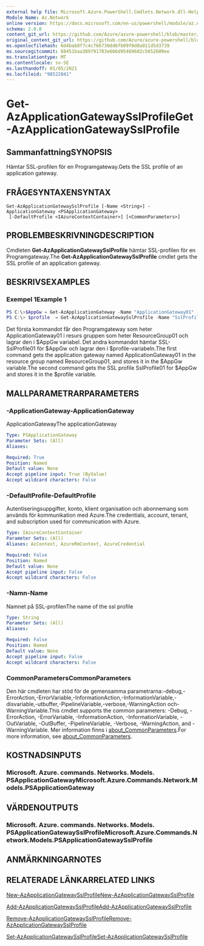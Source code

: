 ```yaml
---
external help file: Microsoft.Azure.PowerShell.Cmdlets.Network.dll-Help.xml
Module Name: Az.Network
online version: https://docs.microsoft.com/en-us/powershell/module/az.network/get-azapplicationgatewaysslprofile
schema: 2.0.0
content_git_url: https://github.com/Azure/azure-powershell/blob/master/src/Network/Network/help/Get-AzApplicationGatewaySslProfile.md
original_content_git_url: https://github.com/Azure/azure-powershell/blob/master/src/Network/Network/help/Get-AzApplicationGatewaySslProfile.md
ms.openlocfilehash: 6d4bab8f7c4c766730dd6fb09f0d0a011d5d3739
ms.sourcegitcommit: 68451baa389791703e666d95469602c5652609ee
ms.translationtype: MT
ms.contentlocale: sv-SE
ms.lasthandoff: 01/05/2021
ms.locfileid: "98522841"
---
```

# <span data-ttu-id="d01e4-101">Get-AzApplicationGatewaySslProfile</span><span class="sxs-lookup"><span data-stu-id="d01e4-101">Get-AzApplicationGatewaySslProfile</span></span>

## <span data-ttu-id="d01e4-102">Sammanfattning</span><span class="sxs-lookup"><span data-stu-id="d01e4-102">SYNOPSIS</span></span>
<span data-ttu-id="d01e4-103">Hämtar SSL-profilen för en Programgateway.</span><span class="sxs-lookup"><span data-stu-id="d01e4-103">Gets the SSL profile of an application gateway.</span></span>

## <span data-ttu-id="d01e4-104">FRÅGESYNTAXEN</span><span class="sxs-lookup"><span data-stu-id="d01e4-104">SYNTAX</span></span>

```
Get-AzApplicationGatewaySslProfile [-Name <String>] -ApplicationGateway <PSApplicationGateway>
 [-DefaultProfile <IAzureContextContainer>] [<CommonParameters>]
```

## <span data-ttu-id="d01e4-105">PROBLEMBESKRIVNING</span><span class="sxs-lookup"><span data-stu-id="d01e4-105">DESCRIPTION</span></span>
<span data-ttu-id="d01e4-106">Cmdleten **Get-AzApplicationGatewaySslProfile** hämtar SSL-profilen för en Programgateway.</span><span class="sxs-lookup"><span data-stu-id="d01e4-106">The **Get-AzApplicationGatewaySslProfile** cmdlet gets the SSL profile of an application gateway.</span></span>

## <span data-ttu-id="d01e4-107">BESKRIVS</span><span class="sxs-lookup"><span data-stu-id="d01e4-107">EXAMPLES</span></span>

### <span data-ttu-id="d01e4-108">Exempel 1</span><span class="sxs-lookup"><span data-stu-id="d01e4-108">Example 1</span></span>
```powershell
PS C:\>$AppGw = Get-AzApplicationGateway -Name "ApplicationGateway01" -ResourceGroupName "ResourceGroup01"
PS C:\> $profile  = Get-AzApplicationGatewaySslProfile -Name "SslProfile01" -ApplicationGateway $AppGw
```

<span data-ttu-id="d01e4-109">Det första kommandot får den Programgateway som heter ApplicationGateway01 i resurs gruppen som heter ResourceGroup01 och lagrar den i $AppGw variabel. Det andra kommandot hämtar SSL-SslProfile01 för $AppGw och lagrar den i $profile-variabeln.</span><span class="sxs-lookup"><span data-stu-id="d01e4-109">The first command gets the application gateway named ApplicationGateway01 in the resource group named ResourceGroup01, and stores it in the $AppGw variable.The second command gets the SSL profile SslProfile01 for $AppGw and stores it in the $profile variable.</span></span>

## <span data-ttu-id="d01e4-110">MALLPARAMETRAR</span><span class="sxs-lookup"><span data-stu-id="d01e4-110">PARAMETERS</span></span>

### <span data-ttu-id="d01e4-111">-ApplicationGateway</span><span class="sxs-lookup"><span data-stu-id="d01e4-111">-ApplicationGateway</span></span>
<span data-ttu-id="d01e4-112">ApplicationGateway</span><span class="sxs-lookup"><span data-stu-id="d01e4-112">The applicationGateway</span></span>

```yaml
Type: PSApplicationGateway
Parameter Sets: (All)
Aliases:

Required: True
Position: Named
Default value: None
Accept pipeline input: True (ByValue)
Accept wildcard characters: False
```

### <span data-ttu-id="d01e4-113">-DefaultProfile</span><span class="sxs-lookup"><span data-stu-id="d01e4-113">-DefaultProfile</span></span>
<span data-ttu-id="d01e4-114">Autentiseringsuppgifter, konto, klient organisation och abonnemang som används för kommunikation med Azure.</span><span class="sxs-lookup"><span data-stu-id="d01e4-114">The credentials, account, tenant, and subscription used for communication with Azure.</span></span>

```yaml
Type: IAzureContextContainer
Parameter Sets: (All)
Aliases: AzContext, AzureRmContext, AzureCredential

Required: False
Position: Named
Default value: None
Accept pipeline input: False
Accept wildcard characters: False
```

### <span data-ttu-id="d01e4-115">-Namn</span><span class="sxs-lookup"><span data-stu-id="d01e4-115">-Name</span></span>
<span data-ttu-id="d01e4-116">Namnet på SSL-profilen</span><span class="sxs-lookup"><span data-stu-id="d01e4-116">The name of the ssl profile</span></span>

```yaml
Type: String
Parameter Sets: (All)
Aliases:

Required: False
Position: Named
Default value: None
Accept pipeline input: False
Accept wildcard characters: False
```

### <span data-ttu-id="d01e4-117">CommonParameters</span><span class="sxs-lookup"><span data-stu-id="d01e4-117">CommonParameters</span></span>
<span data-ttu-id="d01e4-118">Den här cmdleten har stöd för de gemensamma parametrarna:-debug,-ErrorAction,-ErrorVariable,-InformationAction,-InformationVariable,-disvariable,-utbuffer,-PipelineVariable,-verbose,-WarningAction och-WarningVariable.</span><span class="sxs-lookup"><span data-stu-id="d01e4-118">This cmdlet supports the common parameters: -Debug, -ErrorAction, -ErrorVariable, -InformationAction, -InformationVariable, -OutVariable, -OutBuffer, -PipelineVariable, -Verbose, -WarningAction, and -WarningVariable.</span></span> <span data-ttu-id="d01e4-119">Mer information finns i [about_CommonParameters](http://go.microsoft.com/fwlink/?LinkID=113216).</span><span class="sxs-lookup"><span data-stu-id="d01e4-119">For more information, see [about_CommonParameters](http://go.microsoft.com/fwlink/?LinkID=113216).</span></span>

## <span data-ttu-id="d01e4-120">KOSTNADS</span><span class="sxs-lookup"><span data-stu-id="d01e4-120">INPUTS</span></span>

### <span data-ttu-id="d01e4-121">Microsoft. Azure. commands. Networks. Models. PSApplicationGateway</span><span class="sxs-lookup"><span data-stu-id="d01e4-121">Microsoft.Azure.Commands.Network.Models.PSApplicationGateway</span></span>

## <span data-ttu-id="d01e4-122">VÄRDEN</span><span class="sxs-lookup"><span data-stu-id="d01e4-122">OUTPUTS</span></span>

### <span data-ttu-id="d01e4-123">Microsoft. Azure. commands. Networks. Models. PSApplicationGatewaySslProfile</span><span class="sxs-lookup"><span data-stu-id="d01e4-123">Microsoft.Azure.Commands.Network.Models.PSApplicationGatewaySslProfile</span></span>

## <span data-ttu-id="d01e4-124">ANMÄRKNINGAR</span><span class="sxs-lookup"><span data-stu-id="d01e4-124">NOTES</span></span>

## <span data-ttu-id="d01e4-125">RELATERADE LÄNKAR</span><span class="sxs-lookup"><span data-stu-id="d01e4-125">RELATED LINKS</span></span>

[<span data-ttu-id="d01e4-126">New-AzApplicationGatewaySslProfile</span><span class="sxs-lookup"><span data-stu-id="d01e4-126">New-AzApplicationGatewaySslProfile</span></span>](./New-AzApplicationGatewaySslProfile.md)

[<span data-ttu-id="d01e4-127">Add-AzApplicationGatewaySslProfile</span><span class="sxs-lookup"><span data-stu-id="d01e4-127">Add-AzApplicationGatewaySslProfile</span></span>](./Add-AzApplicationGatewaySslProfile.md)

[<span data-ttu-id="d01e4-128">Remove-AzApplicationGatewaySslProfile</span><span class="sxs-lookup"><span data-stu-id="d01e4-128">Remove-AzApplicationGatewaySslProfile</span></span>](./Remove-AzApplicationGatewaySslProfile.md)

[<span data-ttu-id="d01e4-129">Set-AzApplicationGatewaySslProfile</span><span class="sxs-lookup"><span data-stu-id="d01e4-129">Set-AzApplicationGatewaySslProfile</span></span>](./Set-AzApplicationGatewaySslProfile.md)